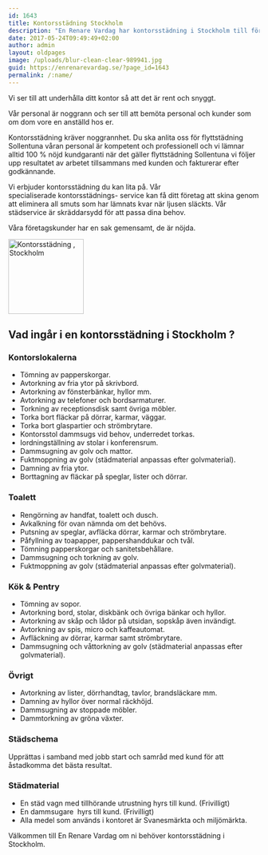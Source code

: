 ```yaml
---
id: 1643
title: Kontorsstädning Stockholm
description: "En Renare Vardag har kontorsstädning i Stockholm till företag.Vill du att ditt kontor glänser när du tänder ljuset på morgonen?"
date: 2017-05-24T09:49:49+02:00
author: admin
layout: oldpages
image: /uploads/blur-clean-clear-989941.jpg
guid: https://enrenarevardag.se/?page_id=1643
permalink: /:name/
---
```


Vi ser till att underhålla ditt kontor så att det är rent och snyggt. 

Vår personal är noggrann och ser till att bemöta personal och kunder som om dom vore en anställd hos er.

Kontorsstädning kräver noggrannhet. Du ska anlita oss för flyttstädning Sollentuna våran personal är kompetent och professionell och vi lämnar alltid 100 % nöjd kundgaranti när det gäller flyttstädning Sollentuna vi följer upp resultatet av arbetet tillsammans med kunden och fakturerar efter godkännande.

Vi erbjuder kontorsstädning du kan lita på. Vår specialiserade kontorsstädnings- service kan få ditt företag att skina genom att eliminera all smuts som har lämnats kvar när ljusen släckts. Vår städservice är skräddarsydd för att passa dina behov.

Våra företagskunder har en sak gemensamt, de är nöjda.

<img class="size-full wp-image-1312 aligncenter" src="https://enrenarevardag.se/wp-content/uploads/2017/04/Flyttstädning-Stockholm-Solna.png" alt="Kontorsstädning , Stockholm" width="151" height="150" srcset="https://enrenarevardag.se/wp-content/uploads/2017/04/Flyttstädning-Stockholm-Solna.png 151w, https://enrenarevardag.se/wp-content/uploads/2017/04/Flyttstädning-Stockholm-Solna-150x150.png 150w, https://enrenarevardag.se/wp-content/uploads/2017/04/Flyttstädning-Stockholm-Solna-125x125.png 125w" sizes="(max-width: 151px) 100vw, 151px" /> 

## Vad ingår i en kontorsstädning i Stockholm ? 

### Kontorslokalerna

  * Tömning av papperskorgar.
  * Avtorkning av fria ytor på skrivbord.
  * Avtorkning av fönsterbänkar, hyllor mm.
  * Avtorkning av telefoner och bordsarmaturer.
  * Torkning av receptionsdisk samt övriga möbler.
  * Torka bort fläckar på dörrar, karmar, väggar.
  * Torka bort glaspartier och strömbrytare.
  * Kontorsstol dammsugs vid behov, underredet torkas.
  * Iordningställning av stolar i konferensrum.
  * Dammsugning av golv och mattor.
  * Fuktmoppning av golv (städmaterial anpassas efter golvmaterial).
  * Damning av fria ytor.
  * Borttagning av fläckar på speglar, lister och dörrar.

### Toalett

  * Rengörning av handfat, toalett och dusch.
  * Avkalkning för ovan nämnda om det behövs.
  * Putsning av speglar, avfläcka dörrar, karmar och strömbrytare.
  * Påfyllning av toapapper, pappershanddukar och tvål.
  * Tömning papperskorgar och sanitetsbehållare.
  * Dammsugning och torkning av golv.
  * Fuktmoppning av golv (städmaterial anpassas efter golvmaterial).

### Kök & Pentry

  * Tömning av sopor.
  * Avtorkning bord, stolar, diskbänk och övriga bänkar och hyllor.
  * Avtorkning av skåp och lådor på utsidan, sopskåp även invändigt.
  * Avtorkning av spis, micro och kaffeautomat.
  * Avfläckning av dörrar, karmar samt strömbrytare.
  * Dammsugning och våttorkning av golv (städmaterial anpassas efter golvmaterial).

### Övrigt

  * Avtorkning av lister, dörrhandtag, tavlor, brandsläckare mm.
  * Damning av hyllor över normal räckhöjd.
  * Dammsugning av stoppade möbler.
  * Dammtorkning av gröna växter.

### Städschema
Upprättas i samband med jobb start och samråd med kund för att åstadkomma det bästa resultat.  

### Städmaterial

  * En städ vagn med tillhörande utrustning hyrs till kund. (Frivilligt)
  * En dammsugare  hyrs till kund. (Frivilligt)
  * Alla medel som används i kontoret är Svanesmärkta och miljömärkta.

Välkommen till En Renare Vardag om ni behöver kontorsstädning i Stockholm.